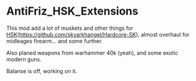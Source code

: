 # AntiFriz_HSK_Extensions

This mod add a lot of muskets and other things for [HSK](https://pages.github.com/)(https://github.com/skyarkhangel/Hardcore-SK), almost overhaul for midleages firearm... and some further.

Also planed weapons from warhammer 40k (yeah), and some exotic modern guns.

Balanse is off, working on it.
